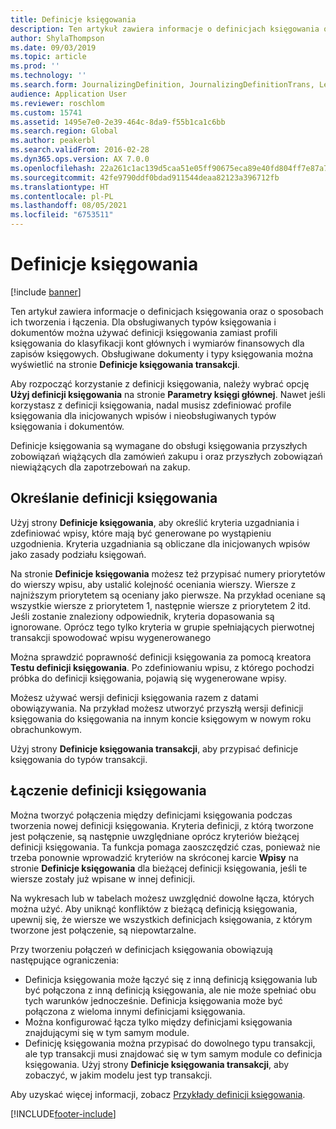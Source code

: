 ```yaml
---
title: Definicje księgowania
description: Ten artykuł zawiera informacje o definicjach księgowania oraz o sposobach ich tworzenia i łączenia. Dla obsługiwanych typów księgowania i dokumentów można używać definicji księgowania zamiast profili księgowania do klasyfikacji kont głównych i wymiarów finansowych dla zapisów księgowych.
author: ShylaThompson
ms.date: 09/03/2019
ms.topic: article
ms.prod: ''
ms.technology: ''
ms.search.form: JournalizingDefinition, JournalizingDefinitionTrans, LedgerParameters
audience: Application User
ms.reviewer: roschlom
ms.custom: 15741
ms.assetid: 1495e7e0-2e39-464c-8da9-f55b1ca1c6bb
ms.search.region: Global
ms.author: peakerbl
ms.search.validFrom: 2016-02-28
ms.dyn365.ops.version: AX 7.0.0
ms.openlocfilehash: 22a261c1ac139d5caa51e05ff90675eca89e40fd804ff7e87a7c69a18c1f3e4e
ms.sourcegitcommit: 42fe9790ddf0bdad911544deaa82123a396712fb
ms.translationtype: HT
ms.contentlocale: pl-PL
ms.lasthandoff: 08/05/2021
ms.locfileid: "6753511"
---
```

# <a name="posting-definitions"></a>Definicje księgowania

[!include [banner](../includes/banner.md)]

Ten artykuł zawiera informacje o definicjach księgowania oraz o sposobach ich tworzenia i łączenia.
Dla obsługiwanych typów księgowania i dokumentów można używać definicji księgowania zamiast profili księgowania do klasyfikacji kont głównych i wymiarów finansowych dla zapisów księgowych. Obsługiwane dokumenty i typy księgowania można wyświetlić na stronie **Definicje księgowania transakcji**. 

Aby rozpocząć korzystanie z definicji księgowania, należy wybrać opcję **Użyj definicji księgowania** na stronie **Parametry księgi głównej**. Nawet jeśli korzystasz z definicji księgowania, nadal musisz zdefiniować profile księgowania dla inicjowanych wpisów i nieobsługiwanych typów księgowania i dokumentów. 

Definicje księgowania są wymagane do obsługi księgowania przyszłych zobowiązań wiążących dla zamówień zakupu i oraz przyszłych zobowiązań niewiążących dla zapotrzebowań na zakup.

## <a name="defining-posting-definitions"></a>Określanie definicji księgowania
Użyj strony **Definicje księgowania**, aby określić kryteria uzgadniania i zdefiniować wpisy, które mają być generowane po wystąpieniu uzgodnienia. Kryteria uzgadniania są obliczane dla inicjowanych wpisów jako zasady podziału księgowań. 

Na stronie **Definicje księgowania** możesz też przypisać numery priorytetów do wierszy wpisu, aby ustalić kolejność oceniania wierszy. Wiersze z najniższym priorytetem są oceniany jako pierwsze. Na przykład oceniane są wszystkie wiersze z priorytetem 1, następnie wiersze z priorytetem 2 itd. Jeśli zostanie znaleziony odpowiednik, kryteria dopasowania są ignorowane. Oprócz tego tylko kryteria w grupie spełniających pierwotnej transakcji spowodować wpisu wygenerowanego 

Można sprawdzić poprawność definicji księgowania za pomocą kreatora **Testu definicji księgowania**. Po zdefiniowaniu wpisu, z którego pochodzi próbka do definicji księgowania, pojawią się wygenerowane wpisy. 

Możesz używać wersji definicji księgowania razem z datami obowiązywania. Na przykład możesz utworzyć przyszłą wersji definicji księgowania do księgowania na innym koncie księgowym w nowym roku obrachunkowym. 

Użyj strony **Definicje księgowania transakcji**, aby przypisać definicje księgowania do typów transakcji.

## <a name="linking-posting-definitions"></a>Łączenie definicji księgowania
Można tworzyć połączenia między definicjami księgowania podczas tworzenia nowej definicji księgowania. Kryteria definicji, z którą tworzone jest połączenie, są następnie uwzględniane oprócz kryteriów bieżącej definicji księgowania. Ta funkcja pomaga zaoszczędzić czas, ponieważ nie trzeba ponownie wprowadzić kryteriów na skróconej karcie **Wpisy** na stronie **Definicje księgowania** dla bieżącej definicji księgowania, jeśli te wiersze zostały już wpisane w innej definicji. 

Na wykresach lub w tabelach możesz uwzględnić dowolne łącza, których można użyć. Aby uniknąć konfliktów z bieżącą definicją księgowania, upewnij się, że wiersze we wszystkich definicjach księgowania, z którym tworzone jest połączenie, są niepowtarzalne. 

Przy tworzeniu połączeń w definicjach księgowania obowiązują następujące ograniczenia:

-   Definicja księgowania może łączyć się z inną definicją księgowania lub być połączona z inną definicją księgowania, ale nie może spełniać obu tych warunków jednocześnie. Definicja księgowania może być połączona z wieloma innymi definicjami księgowania.
-   Można konfigurować łącza tylko między definicjami księgowania znajdującymi się w tym samym module.
-   Definicję księgowania można przypisać do dowolnego typu transakcji, ale typ transakcji musi znajdować się w tym samym module co definicja księgowania. Użyj strony **Definicje księgowania transakcji**, aby zobaczyć, w jakim modelu jest typ transakcji.


Aby uzyskać więcej informacji, zobacz [Przykłady definicji księgowania](example-posting-definitions.md). 




[!INCLUDE[footer-include](../../includes/footer-banner.md)]